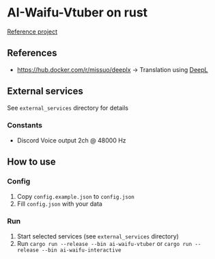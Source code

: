 # AI-Waifu-Vtuber on rust
[Reference project](https://github.com/ardha27/AI-Waifu-Vtuber)

## References
- https://hub.docker.com/r/missuo/deeplx -> Translation using [DeepL](https://www.deepl.com/translator)

## External services
See `external_services` directory for details

### Constants
* Discord Voice output 2ch @ 48000 Hz

## How to use
### Config
1. Copy `config.example.json` to `config.json`
2. Fill `config.json` with your data

### Run
1. Start selected services (see `external_services` directory)
2. Run `cargo run --release --bin ai-waifu-vtuber` or `cargo run --release --bin ai-waifu-interactive`